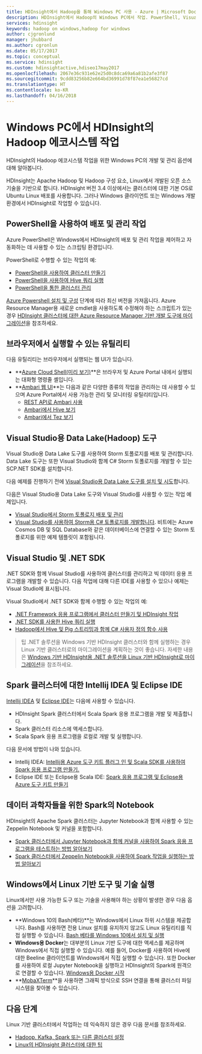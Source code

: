 ```yaml
---
title: HDInsight에서 Hadoop을 통해 Windows PC 사용 - Azure | Microsoft Docs
description: HDInsight에서 Hadoop의 Windows PC에서 작업. PowerShell, Visual Studio 및 Linux 도구를 사용하는 클러스터를 관리 및 쿼리합니다. .NET을 사용하는 빅 데이터 솔루션을 개발합니다.
services: hdinsight
keywords: hadoop on windows,hadoop for windows
author: cjgronlund
manager: jhubbard
ms.author: cgronlun
ms.date: 05/17/2017
ms.topic: conceptual
ms.service: hdinsight
ms.custom: hdinsightactive,hdiseo17may2017
ms.openlocfilehash: 2067e36c931e62e25d0c8dca69a6a81b2afe3f87
ms.sourcegitcommit: 9cdd83256b82e664bd36991d78f87ea1e56827cd
ms.translationtype: HT
ms.contentlocale: ko-KR
ms.lasthandoff: 04/16/2018
---
```

# <a name="work-in-the-hadoop-ecosystem-on-hdinsight-from-a-windows-pc"></a>Windows PC에서 HDInsight의 Hadoop 에코시스템 작업

HDInsight의 Hadoop 에코시스템 작업을 위한 Windows PC의 개발 및 관리 옵션에 대해 알아봅니다. 

HDInsight는 Apache Hadoop 및 Hadoop 구성 요소, Linux에서 개발된 오픈 소스 기술을 기반으로 합니다. HDInsight 버전 3.4 이상에서는 클러스터에 대한 기본 OS로 Ubuntu Linux 배포를 사용합니다. 그러나 Windows 클라이언트 또는 Windows 개발 환경에서 HDInsight로 작업할 수 있습니다.

## <a name="use-powershell-for-deployment-and-management-tasks"></a>PowerShell을 사용하여 배포 및 관리 작업
Azure PowerShell은 Windows에서 HDInsight의 배포 및 관리 작업을 제어하고 자동화하는 데 사용할 수 있는 스크립팅 환경입니다.

PowerShell로 수행할 수 있는 작업의 예:

* [PowerShell을 사용하여 클러스터 만들기](hdinsight-hadoop-create-linux-clusters-azure-powershell.md)
* [PowerShell을 사용하여 Hive 쿼리 실행](hadoop/apache-hadoop-use-hive-powershell.md)
* [PowerShell을 통한 클러스터 관리](hdinsight-administer-use-powershell.md)

[Azure Powershell 설치 및 구성](https://docs.microsoft.com/powershell/azure/install-azurerm-ps) 단계에 따라 최신 버전을 가져옵니다. Azure Resource Manager용 새로운 cmdlet을 사용하도록 수정해야 하는 스크립트가 있는 경우 [HDInsight 클러스터에 대한 Azure Resource Manager 기반 개발 도구에 마이그레이션](hdinsight-hadoop-development-using-azure-resource-manager.md)을 참조하세요.

## <a name="utilities-you-can-run-in-a-browser"></a>브라우저에서 실행할 수 있는 유틸리티
다음 유틸리티는 브라우저에서 실행되는 웹 UI가 있습니다.
* **[Azure Cloud Shell(미리 보기)](https://docs.microsoft.com/azure/cloud-shell/quickstart)**은 브라우저 및 Azure Portal 내에서 실행되는 대화형 명령줄 셸입니다.
* **[Ambari 웹 UI](hdinsight-hadoop-manage-ambari.md)**는 다음과 같은 다양한 종류의 작업을 관리하는 데 사용할 수 있으며 Azure Portal에서 사용 가능한 관리 및 모니터링 유틸리티입니다.
    * [REST API로 Ambari 사용](hdinsight-hadoop-manage-ambari-rest-api.md)
    * [Ambari에서 Hive 보기](hadoop/apache-hadoop-use-hive-ambari-view.md)
    * [Ambari에서 Tez 보기](hdinsight-debug-ambari-tez-view.md)

## <a name="data-lake-hadoop-tools-for-visual-studio"></a>Visual Studio용 Data Lake(Hadoop) 도구
Visual Studio용 Data Lake 도구를 사용하여 Storm 토폴로지를 배포 및 관리합니다. Data Lake 도구는 또한 Visual Studio와 함께 C# Storm 토폴로지를 개발할 수 있는 SCP.NET SDK를 설치합니다.

다음 예제를 진행하기 전에 [Visual Studio용 Data Lake 도구를 설치 및 시도](hadoop/apache-hadoop-visual-studio-tools-get-started.md)합니다. 

다음은 Visual Studio용 Data Lake 도구와 Visual Studio를 사용할 수 있는 작업 예제입니다.
* [Visual Studio에서 Storm 토폴로지 배포 및 관리](storm/apache-storm-deploy-monitor-topology-linux.md)
* [Visual Studio를 사용하여 Storm용 C# 토폴로지를 개발합니다](storm/apache-storm-develop-csharp-visual-studio-topology.md). 비트에는 Azure Cosmos DB 및 SQL Database와 같은 데이터베이스에 연결할 수 있는 Storm 토폴로지를 위한 예제 템플릿이 포함됩니다.

## <a name="visual-studio-and-the-net-sdk"></a>Visual Studio 및 .NET SDK 

.NET SDK와 함께 Visual Studio를 사용하여 클러스터를 관리하고 빅 데이터 응용 프로그램을 개발할 수 있습니다. 다음 작업에 대해 다른 IDE를 사용할 수 있으나 예제는 Visual Studio에 표시됩니다.

Visual Studio에서 .NET SDK와 함께 수행할 수 있는 작업의 예:
* [.NET Framework 응용 프로그램에서 클러스터 만들기 및 HDInsight 작업](hdinsight-hadoop-create-linux-clusters-dotnet-sdk.md)
* [.NET SDK를 사용한 Hive 쿼리 실행](hadoop/apache-hadoop-use-hive-dotnet-sdk.md)
* [Hadoop에서 Hive 및 Pig 스트리밍과 함께 C# 사용자 정의 함수 사용](hadoop/apache-hadoop-hive-pig-udf-dotnet-csharp.md)

> 팁 .NET 솔루션을 Windows 기반 HDInsight 클러스터와 함께 실행하는 경우 Linux 기반 클러스터로의 마이그레이션을 계획하는 것이 좋습니다. 자세한 내용은 [Windows 기반 HDInsight용 .NET 솔루션을 Linux 기반 HDInsight로 마이그레이션](hdinsight-hadoop-migrate-dotnet-to-linux.md)을 참조하세요.

## <a name="intellij-idea-and-eclipse-ide-for-spark-clusters"></a>Spark 클러스터에 대한 Intellij IDEA 및 Eclipse IDE
[Intellij IDEA](https://www.jetbrains.com/idea/download) 및 [Eclipse IDE](https://www.eclipse.org/downloads/)는 다음에 사용할 수 있습니다.
* HDInsight Spark 클러스터에서 Scala Spark 응용 프로그램을 개발 및 제출합니다.
* Spark 클러스터 리소스에 액세스합니다.
* Scala Spark 응용 프로그램을 로컬로 개발 및 실행합니다.

다음 문서에 방법이 나와 있습니다. 
* Intellij IDEA: [Intellij용 Azure 도구 키트 플러그 인 및 Scala SDK를 사용하여 Spark 응용 프로그램 만들기.](spark/apache-spark-intellij-tool-plugin.md)
* Eclipse IDE 또는 Eclipse용 Scala IDE: [Spark 응용 프로그램 및 Eclipse용 Azure 도구 키트 만들기](spark/apache-spark-eclipse-tool-plugin.md) 


## <a name="notebooks-on-spark-for-data-scientists"></a>데이터 과학자들을 위한 Spark의 Notebook 
HDInsight의 Apache Spark 클러스터는 Jupyter Notebook과 함께 사용할 수 있는 Zeppelin Notebook 및 커널을 포함합니다. 

* [Spark 클러스터에서 Jupyter Notebook과 함께 커널을 사용하여 Spark 응용 프로그램을 테스트하는 방법 알아보기](spark/apache-spark-zeppelin-notebook.md)
* [Spark 클러스터에서 Zeppelin Notebook을 사용하여 Spark 작업을 실행하는 방법 알아보기](spark/apache-spark-jupyter-notebook-kernels.md) 


## <a name="run-linux-based-tools-and-technologies-on-windows"></a>Windows에서 Linux 기반 도구 및 기술 실행

Linux에서만 사용 가능한 도구 또는 기술을 사용해야 하는 상황이 발생한 경우 다음 옵션을 고려합니다.

* **Windows 10의 Bash(베타)**는 Windows에서 Linux 하위 시스템을 제공합니다. Bash를 사용하면 전용 Linux 설치를 유지하지 않고도 Linux 유틸리티를 직접 실행할 수 있습니다. [Bash 베타를 Windows 10에서 설치 및 실행](https://msdn.microsoft.com/commandline/wsl/install_guide)
* **Windows용 Docker**는 대부분의 Linux 기반 도구에 대한 액세스를 제공하며 Windows에서 직접 실행할 수 있습니다. 예를 들어, Docker를 사용하여 Hive에 대한 Beeline 클라이언트를 Windows에서 직접 실행할 수 있습니다. 또한 Docker를 사용하여 로컬 Jupyter Notebook을 실행하고 HDInsight의 Spark에 원격으로 연결할 수 있습니다. [Windows용 Docker 시작](https://docs.docker.com/docker-for-windows/)
* **[MobaXTerm](http://mobaxterm.mobatek.net/)**을 사용하면 그래픽 방식으로 SSH 연결을 통해 클러스터 파일 시스템을 찾아볼 수 있습니다.

## <a name="next-steps"></a>다음 단계
Linux 기반 클러스터에서 작업하는 데 익숙하지 않은 경우 다음 문서를 참조하세요.
* [Hadoop, Kafka, Spark 또는 다른 클러스터 설정](hdinsight-hadoop-provision-linux-clusters.md)
* [Linux의 HDInsight 클러스터에 대한 팁](hdinsight-hadoop-linux-information.md)
